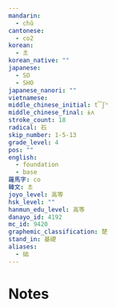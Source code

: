 ```yaml
---
mandarin:
  - chǔ
cantonese:
  - co2
korean:
  - 초
korean_native: ""
japanese:
  - SO
  - SHO
japanese_nanori: ""
vietnamese:
middle_chinese_initial: t͡ʃʰ
middle_chinese_final: ɨʌ
stroke_count: 18
radical: 石
skip_number: 1-5-13
grade_level: 4
pos: ""
english:
  - foundation
  - base
羅馬字: co
韓文: 초
joyo_level: 高等
hsk_level: ""
hanmun_edu_level: 高等
danayo_id: 4192
mc_id: 9420
graphemic_classification: 楚
stand_in: 基礎
aliases:
  - 础
---
```


# Notes
